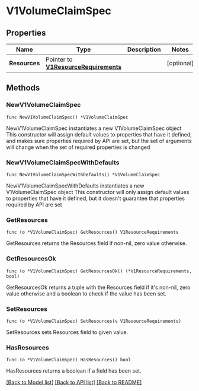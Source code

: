# V1VolumeClaimSpec

## Properties

Name | Type | Description | Notes
------------ | ------------- | ------------- | -------------
**Resources** | Pointer to [**V1ResourceRequirements**](v1ResourceRequirements.md) |  | [optional] 

## Methods

### NewV1VolumeClaimSpec

`func NewV1VolumeClaimSpec() *V1VolumeClaimSpec`

NewV1VolumeClaimSpec instantiates a new V1VolumeClaimSpec object
This constructor will assign default values to properties that have it defined,
and makes sure properties required by API are set, but the set of arguments
will change when the set of required properties is changed

### NewV1VolumeClaimSpecWithDefaults

`func NewV1VolumeClaimSpecWithDefaults() *V1VolumeClaimSpec`

NewV1VolumeClaimSpecWithDefaults instantiates a new V1VolumeClaimSpec object
This constructor will only assign default values to properties that have it defined,
but it doesn't guarantee that properties required by API are set

### GetResources

`func (o *V1VolumeClaimSpec) GetResources() V1ResourceRequirements`

GetResources returns the Resources field if non-nil, zero value otherwise.

### GetResourcesOk

`func (o *V1VolumeClaimSpec) GetResourcesOk() (*V1ResourceRequirements, bool)`

GetResourcesOk returns a tuple with the Resources field if it's non-nil, zero value otherwise
and a boolean to check if the value has been set.

### SetResources

`func (o *V1VolumeClaimSpec) SetResources(v V1ResourceRequirements)`

SetResources sets Resources field to given value.

### HasResources

`func (o *V1VolumeClaimSpec) HasResources() bool`

HasResources returns a boolean if a field has been set.


[[Back to Model list]](../README.md#documentation-for-models) [[Back to API list]](../README.md#documentation-for-api-endpoints) [[Back to README]](../README.md)


